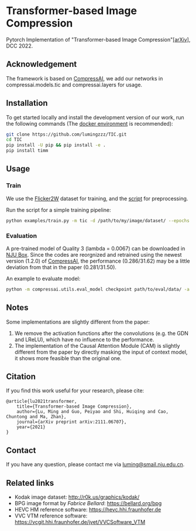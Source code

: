 # Transformer-based Image Compression
Pytorch Implementation of "Transformer-based Image Compression"[[arXiv]](https://arxiv.org/abs/2111.06707), DCC 2022.

## Acknowledgement
The framework is based on [CompressAI](https://github.com/InterDigitalInc/CompressAI/), we add our networks in compressai.models.tic and compressai.layers for usage.

## Installation
To get started locally and install the development version of our work, run the following commands (The [docker environment](https://registry.hub.docker.com/layers/pytorch/pytorch/1.8.1-cuda11.1-cudnn8-devel/images/sha256-024af183411f136373a83f9a0e5d1a02fb11acb1b52fdcf4d73601912d0f09b1?context=explore) is recommended):
```bash
git clone https://github.com/lumingzzz/TIC.git
cd TIC
pip install -U pip && pip install -e .
pip install timm
```

## Usage

### Train
We use the [Flicker2W](https://github.com/liujiaheng/CompressionData) dataset for training, and the [script](https://github.com/xyq7/InvCompress/tree/main/codes/scripts) for preprocessing.

Run the script for a simple training pipeline:
```bash
python examples/train.py -m tic -d /path/to/my/image/dataset/ --epochs 300 -lr 1e-4 --batch-size 8 --cuda --save
```


### Evaluation
A pre-trained model of Quality 3 (lambda = 0.0067) can be downloaded in [NJU Box](https://box.nju.edu.cn/f/63e702b5997c4572a2e6/?dl=1). Since the codes are reorgnized and retrained using the newest version (1.2.0) of [CompressAI](https://github.com/InterDigitalInc/CompressAI/), the performance (0.286/31.62) may be a little deviation from that in the paper (0.281/31.50).

An example to evaluate model:
```bash
python -m compressai.utils.eval_model checkpoint path/to/eval/data/ -a tic -p path/to/pretrained/model --cuda
```

## Notes
Some implementations are slightly different from the paper:
1. We remove the activation functions after the convolutions (e.g. the GDN and LReLU), which have no influence to the performance. 
2. The implementation of the Causal Attention Module (CAM) is slightly different from the paper by directly masking the
input of context model, it shows more feasible than the original one. 

## Citation
If you find this work useful for your research, please cite:

```
@article{lu2021transformer,
	title={Transformer-based Image Compression},
	author={Lu, Ming and Guo, Peiyao and Shi, Huiqing and Cao, Chuntong and Ma, Zhan},
	journal={arXiv preprint arXiv:2111.06707},
	year={2021}
}
```
## Contact
If you have any question, please contact me via luming@smail.nju.edu.cn.

## Related links
 * Kodak image dataset: http://r0k.us/graphics/kodak/
 * BPG image format by _Fabrice Bellard_: https://bellard.org/bpg
 * HEVC HM reference software: https://hevc.hhi.fraunhofer.de
 * VVC VTM reference software: https://vcgit.hhi.fraunhofer.de/jvet/VVCSoftware_VTM
